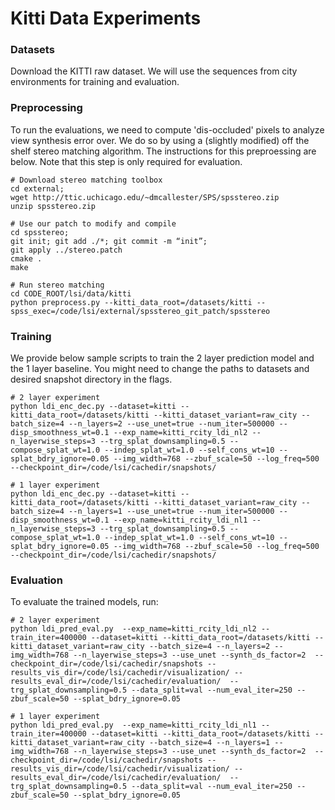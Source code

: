 # Kitti Data Experiments

### Datasets
Download the KITTI raw dataset. We will use the sequences from city environments for training and evaluation.

### Preprocessing
To run the evaluations, we need to compute 'dis-occluded' pixels to analyze view synthesis error over. We do so by using a (slightly modified) off the shelf stereo matching algorithm. The instructions for this preproessing are below. Note that this step is only required for evaluation.
```
# Download stereo matching toolbox
cd external;
wget http://ttic.uchicago.edu/~dmcallester/SPS/spsstereo.zip
unzip spsstereo.zip

# Use our patch to modify and compile
cd spsstereo;
git init; git add ./*; git commit -m “init”;
git apply ../stereo.patch
cmake .
make

# Run stereo matching
cd CODE_ROOT/lsi/data/kitti
python preprocess.py --kitti_data_root=/datasets/kitti --spss_exec=/code/lsi/external/spsstereo_git_patch/spsstereo
```

### Training
We provide below sample scripts to train the 2 layer prediction model and the 1 layer baseline. You might need to change the paths to datasets and desired snapshot directory in the flags.
```
# 2 layer experiment
python ldi_enc_dec.py --dataset=kitti --kitti_data_root=/datasets/kitti --kitti_dataset_variant=raw_city --batch_size=4 --n_layers=2 --use_unet=true --num_iter=500000 --disp_smoothness_wt=0.1 --exp_name=kitti_rcity_ldi_nl2 --n_layerwise_steps=3 --trg_splat_downsampling=0.5 --compose_splat_wt=1.0 --indep_splat_wt=1.0 --self_cons_wt=10 --splat_bdry_ignore=0.05 --img_width=768 --zbuf_scale=50 --log_freq=500 --checkpoint_dir=/code/lsi/cachedir/snapshots/

# 1 layer experiment
python ldi_enc_dec.py --dataset=kitti --kitti_data_root=/datasets/kitti --kitti_dataset_variant=raw_city --batch_size=4 --n_layers=1 --use_unet=true --num_iter=500000 --disp_smoothness_wt=0.1 --exp_name=kitti_rcity_ldi_nl1 --n_layerwise_steps=3 --trg_splat_downsampling=0.5 --compose_splat_wt=1.0 --indep_splat_wt=1.0 --self_cons_wt=10 --splat_bdry_ignore=0.05 --img_width=768 --zbuf_scale=50 --log_freq=500 --checkpoint_dir=/code/lsi/cachedir/snapshots/
```

### Evaluation
To evaluate the trained models, run:
```
# 2 layer experiment
python ldi_pred_eval.py  --exp_name=kitti_rcity_ldi_nl2 --train_iter=400000 --dataset=kitti --kitti_data_root=/datasets/kitti --kitti_dataset_variant=raw_city --batch_size=4 --n_layers=2 --img_width=768 --n_layerwise_steps=3 --use_unet --synth_ds_factor=2  --checkpoint_dir=/code/lsi/cachedir/snapshots --results_vis_dir=/code/lsi/cachedir/visualization/ --results_eval_dir=/code/lsi/cachedir/evaluation/  --trg_splat_downsampling=0.5 --data_split=val --num_eval_iter=250 --zbuf_scale=50 --splat_bdry_ignore=0.05

# 1 layer experiment
python ldi_pred_eval.py  --exp_name=kitti_rcity_ldi_nl1 --train_iter=400000 --dataset=kitti --kitti_data_root=/datasets/kitti --kitti_dataset_variant=raw_city --batch_size=4 --n_layers=1 --img_width=768 --n_layerwise_steps=3 --use_unet --synth_ds_factor=2  --checkpoint_dir=/code/lsi/cachedir/snapshots --results_vis_dir=/code/lsi/cachedir/visualization/ --results_eval_dir=/code/lsi/cachedir/evaluation/  --trg_splat_downsampling=0.5 --data_split=val --num_eval_iter=250 --zbuf_scale=50 --splat_bdry_ignore=0.05
```